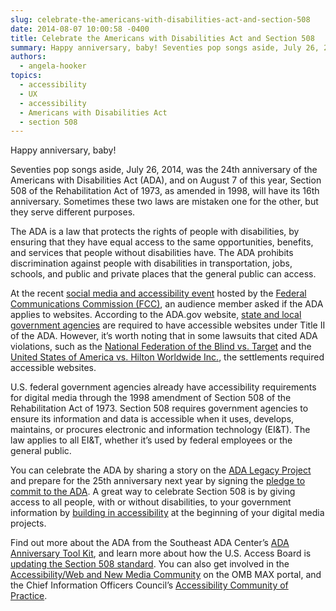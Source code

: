 ```yaml
---
slug: celebrate-the-americans-with-disabilities-act-and-section-508
date: 2014-08-07 10:00:58 -0400
title: Celebrate the Americans with Disabilities Act and Section 508
summary: Happy anniversary, baby! Seventies pop songs aside, July 26, 2014, was the 24th anniversary of the Americans with Disabilities Act (ADA), and on August 7 of this year, Section 508 of the Rehabilitation Act of 1973, as amended in 1998, will have its 16th anniversary. Sometimes these two laws are mistaken one for the other,
authors:
  - angela-hooker
topics:
  - accessibility
  - UX
  - accessibility
  - Americans with Disabilities Act
  - section 508
---
```


Happy anniversary, baby!

Seventies pop songs aside, July 26, 2014, was the 24th anniversary of the Americans with Disabilities Act (ADA), and on August 7 of this year, Section 508 of the Rehabilitation Act of 1973, as amended in 1998, will have its 16th anniversary. Sometimes these two laws are mistaken one for the other, but they serve different purposes.

The ADA is a law that protects the rights of people with disabilities, by ensuring that they have equal access to the same opportunities, benefits, and services that people without disabilities have. The ADA prohibits discrimination against people with disabilities in transportation, jobs, schools, and public and private places that the general public can access.

At the recent [social media and accessibility event](http://www.fcc.gov/events/accessing-social-media) hosted by the [Federal Communications Commission (FCC)](http://www.fcc.gov), an audience member asked if the ADA applies to websites. According to the ADA.gov website, [state and local government agencies](http://www.ada.gov/pcatoolkit/chap5toolkit.htm) are required to have accessible websites under Title II of the ADA. However, it&#8217;s worth noting that in some lawsuits that cited ADA violations, such as the [National Federation of the Blind vs. Target](http://www.dralegal.org/impact/cases/national-federation-of-the-blind-nfb-et-al-v-target-corporation) and the [United States of America vs. Hilton Worldwide Inc.](http://www.justice.gov/opa/pr/2010/November/10-crt-1268.html), the settlements required accessible websites.

U.S. federal government agencies already have accessibility requirements for digital media through the 1998 amendment of Section 508 of the Rehabilitation Act of 1973. Section 508 requires government agencies to ensure its information and data is accessible when it uses, develops, maintains, or procures electronic and information technology (EI&T). The law applies to all EI&T, whether it&#8217;s used by federal employees or the general public.

You can celebrate the ADA by sharing a story on the [ADA Legacy Project](http://adalegacy.org/stories) and prepare for the 25th anniversary next year by signing the [pledge to commit to the ADA](http://adaanniversary.org/pledgeon). A great way to celebrate Section 508 is by giving access to all people, with or without disabilities, to your government information by [building in accessibility](http://www.w3.org/WAI/impl/Overview) at the beginning of your digital media projects.

Find out more about the ADA from the Southeast ADA Center&#8217;s [ADA Anniversary Tool Kit](http://adaanniversary.org/), and learn more about how the U.S. Access Board is [updating the Section 508 standard](http://www.access-board.gov/guidelines-and-standards/communications-and-it/about-the-ict-refresh). You can also get involved in the [Accessibility/Web and New Media Community](https://max.omb.gov/community/display/Web/Accessibility) on the OMB MAX portal, and the Chief Information Officers Council&#8217;s [Accessibility Community of Practice](https://cio.gov/about/groups/accessibility-cop/).